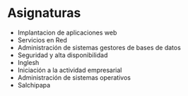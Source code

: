 # Asignaturas
- Implantacion de aplicaciones web
- Servicios en Red
- Administración de sistemas gestores de bases de datos
- Seguridad y alta disponibilidad
- Inglesh
- Iniciación a la actividad empresarial
- Administración de sistemas operativos
- Salchipapa
